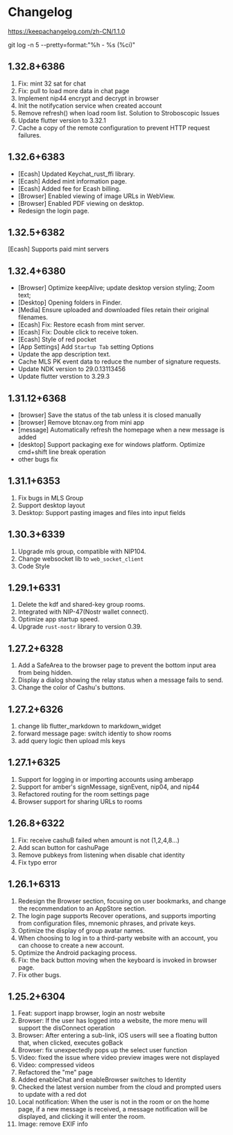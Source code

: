 # Changelog

https://keepachangelog.com/zh-CN/1.1.0

git log -n 5 --pretty=format:"%h - %s (%ci)"

## 1.32.8+6386
1. Fix: mint 32 sat for chat
2. Fix: pull to load more data in chat page
3. Implement nip44 encrypt and decrypt in browser
4. Init the notifycation service when created account
5. Remove refresh() when load room list. Solution to Stroboscopic Issues
6. Update flutter version to 3.32.1
7. Cache a copy of the remote configuration to prevent HTTP request failures.

## 1.32.6+6383
- [Ecash] Updated Keychat_rust_ffi library.
- [Ecash] Added mint information page.
- [Ecash] Added fee for Ecash billing.
- [Browser] Enabled viewing of image URLs in WebView.
- [Browser] Enabled PDF viewing on desktop.
- Redesign the login page.

## 1.32.5+6382
[Ecash] Supports paid mint servers

## 1.32.4+6380
- [Browser] Optimize keepAlive; update desktop version styling; Zoom text;
- [Desktop] Opening folders in Finder.
- [Media] Ensure uploaded and downloaded files retain their original filenames.
- [Ecash] Fix: Restore ecash from mint server.
- [Ecash] Fix: Double click to receive token.
- [Ecash] Style of red pocket
- [App Settings] Add `Startup Tab` setting Options
- Update the app description text.
- Cache MLS PK event data to reduce the number of signature requests.
- Update NDK version to 29.0.13113456
- Update flutter verstion to 3.29.3

## 1.31.12+6368
- [browser] Save the status of the tab unless it is closed manually
- [browser] Remove btcnav.org from mini app
- [message] Automatically refresh the homepage when a new message is added
- [desktop] Support packaging exe for windows platform. Optimize cmd+shift line break operation
- other bugs fix

## 1.31.1+6353
1. Fix bugs in MLS Group
2. Support desktop layout
3. Desktop: Support pasting images and files into input fields

## 1.30.3+6339
1. Upgrade mls group, compatible with NIP104.
2. Change websocket lib to `web_socket_client`
3. Code Style

## 1.29.1+6331
1. Delete the kdf and shared-key group rooms.
2. Integrated with NIP-47(Nostr wallet connect).
3. Optimize app startup speed.
4. Upgrade `rust-nostr` library to version 0.39.

## 1.27.2+6328
1. Add a SafeArea to the browser page to prevent the bottom input area from being hidden.
2. Display a dialog showing the relay status when a message fails to send.
3. Change the color of Cashu's buttons.


## 1.27.2+6326
1. change lib flutter_markdown to markdown_widget
2. forward message page: switch identiy to show rooms
3. add query logic then upload mls keys

## 1.27.1+6325
1. Support for logging in or importing accounts using amberapp
2. Support for amber's signMessage, signEvent, nip04, and nip44
3. Refactored routing for the room settings page
4. Browser support for sharing URLs to rooms

## 1.26.8+6322
1. Fix: receive cashuB failed when amount is not (1,2,4,8...)
2. Add scan button for cashuPage
3. Remove pubkeys from listening when disable chat identity
4. Fix typo error

## 1.26.1+6313
1. Redesign the Browser section, focusing on user bookmarks, and change the recommendation to an AppStore section.
2. The login page supports Recover operations, and supports importing from configuration files, mnemonic phrases, and private keys.
3. Optimize the display of group avatar names.
4. When choosing to log in to a third-party website with an account, you can choose to create a new account.
5. Optimize the Android packaging process.
6. Fix: the back button moving when the keyboard is invoked in browser page.
7. Fix other bugs.

## 1.25.2+6304
1. Feat: support inapp browser, login an nostr website
2. Browser: If the user has logged into a website, the more menu will support the disConnect operation
3. Browser: After entering a sub-link, iOS users will see a floating button that, when clicked, executes goBack
4. Browser: fix unexpectedly pops up the select user function
5. Video: fixed the issue where video preview images were not displayed
6. Video: compressed videos
7. Refactored the "me" page
8. Added enableChat and enableBrowser switches to Identity
9. Checked the latest version number from the cloud and prompted users to update with a red dot
10. Local notification: When the user is not in the room or on the home page, if a new message is received, a message notification will be displayed, and clicking it will enter the room.
11. Image: remove EXIF info